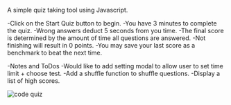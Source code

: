 A simple quiz taking tool using Javascript. 

-Click on the Start Quiz button to begin. 
-You have 3 minutes to complete the quiz.
-Wrong answers deduct 5 seconds from you time.
-The final score is determined by the amount of time all questions are answered.
    -Not finishing will result in 0 points.
-You may save your last score as a benchmark to beat the next time. 

-Notes and ToDos
    -Would like to add setting modal to allow user to set time limit + choose test.
    -Add a shuffle function to shuffle questions. 
    -Display a list of high scores. 


![code quiz](Code-Quiz.gif)

